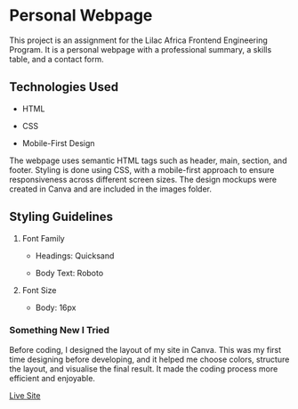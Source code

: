 # Personal Webpage

This project is an assignment for the Lilac Africa Frontend Engineering Program. It is a personal webpage with a professional summary, a skills table, and a contact form.

## Technologies Used

- HTML

- CSS

- Mobile-First Design

The webpage uses semantic HTML tags such as header, main, section, and footer. Styling is done using CSS, with a mobile-first approach to ensure responsiveness across different screen sizes. The design mockups were created in Canva and are included in the images folder.

## Styling Guidelines

1. Font Family

   - Headings: Quicksand

   - Body Text: Roboto

2. Font Size

   - Body: 16px

### Something New I Tried

Before coding, I designed the layout of my site in Canva. This was my first time designing before developing, and it helped me choose colors, structure the layout, and visualise the final result. It made the coding process more efficient and enjoyable.

[Live Site](<[https://www.example.com](https://enilolade.github.io/personal-webpage/)>)
